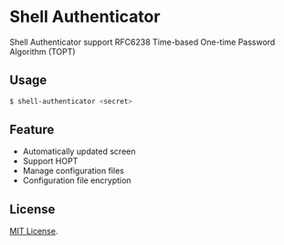 # Shell Authenticator

Shell Authenticator support RFC6238 Time-based One-time Password Algorithm (TOPT)

## Usage

```sh
$ shell-authenticator <secret>
```

## Feature

- Automatically updated screen
- Support HOPT
- Manage configuration files
- Configuration file encryption

## License
[MIT License](https://opensource.org/licenses/MIT).
